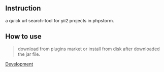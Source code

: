 ## Instruction
a quick url search-tool for yii2 projects in phpstorm.

## How to use
> download from plugins market or install from disk after downloaded the jar file.

[Development](https://confluence.jetbrains.com/display/PhpStorm/Setting-up+environment+for+PhpStorm+plugin+development)